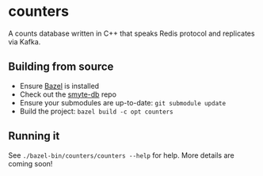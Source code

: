 # counters

A counts database written in C++ that speaks Redis protocol and replicates via Kafka.

## Building from source

* Ensure [Bazel](https://www.bazel.io/) is installed
* Check out the [smyte-db](https://github.com/smyte/smyte-db) repo
* Ensure your submodules are up-to-date: `git submodule update`
* Build the project: `bazel build -c opt counters`

## Running it

See `./bazel-bin/counters/counters --help` for help. More details are coming soon!

